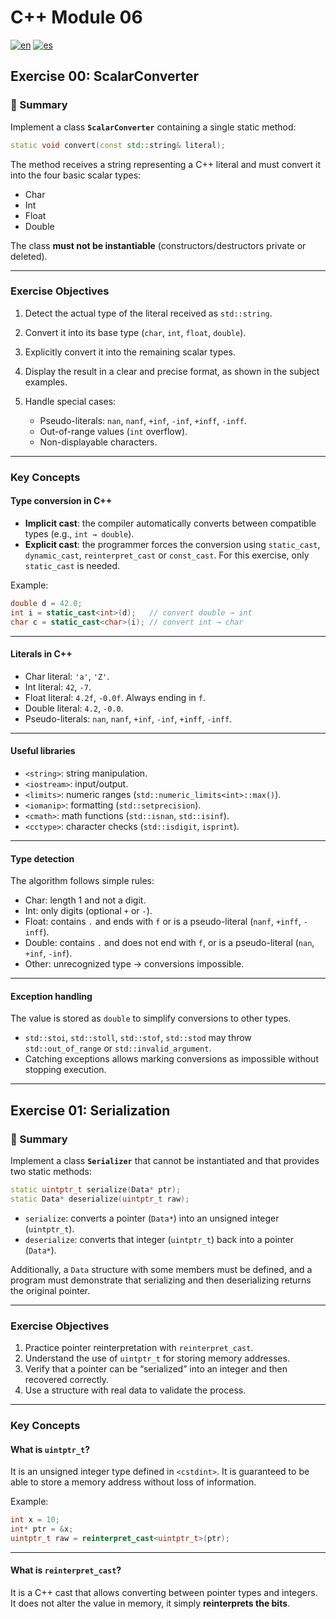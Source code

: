 # C++ Module 06

[![en](https://img.shields.io/badge/lang-English-blue.svg)](README.en.md)
[![es](https://img.shields.io/badge/lang-Español-red.svg)](README.md)



## Exercise 00: ScalarConverter

### 📌 Summary
Implement a class **`ScalarConverter`** containing a single static method:

```cpp
static void convert(const std::string& literal);
````

The method receives a string representing a C++ literal and must convert it into the four basic scalar types:

* Char
* Int
* Float
* Double

The class **must not be instantiable** (constructors/destructors private or deleted).

---

### Exercise Objectives

1. Detect the actual type of the literal received as `std::string`.
2. Convert it into its base type (`char`, `int`, `float`, `double`).
3. Explicitly convert it into the remaining scalar types.
4. Display the result in a clear and precise format, as shown in the subject examples.
5. Handle special cases:

   * Pseudo-literals: `nan`, `nanf`, `+inf`, `-inf`, `+inff`, `-inff`.
   * Out-of-range values (`int` overflow).
   * Non-displayable characters.

---

### Key Concepts

#### Type conversion in C++

* **Implicit cast**: the compiler automatically converts between compatible types (e.g., `int → double`).
* **Explicit cast**: the programmer forces the conversion using `static_cast`, `dynamic_cast`, `reinterpret_cast` or `const_cast`.
  For this exercise, only `static_cast` is needed.

Example:

```cpp
double d = 42.0;
int i = static_cast<int>(d);   // convert double → int
char c = static_cast<char>(i); // convert int → char
```

---

#### Literals in C++

* Char literal: `'a'`, `'Z'`.
* Int literal: `42`, `-7`.
* Float literal: `4.2f`, `-0.0f`. Always ending in `f`.
* Double literal: `4.2`, `-0.0`.
* Pseudo-literals: `nan`, `nanf`, `+inf`, `-inf`, `+inff`, `-inff`.

---

#### Useful libraries

* `<string>`: string manipulation.
* `<iostream>`: input/output.
* `<limits>`: numeric ranges (`std::numeric_limits<int>::max()`).
* `<iomanip>`: formatting (`std::setprecision`).
* `<cmath>`: math functions (`std::isnan`, `std::isinf`).
* `<cctype>`: character checks (`std::isdigit`, `isprint`).

---

#### Type detection

The algorithm follows simple rules:

* Char: length 1 and not a digit.
* Int: only digits (optional `+` or `-`).
* Float: contains `.` and ends with `f` or is a pseudo-literal (`nanf`, `+inff`, `-inff`).
* Double: contains `.` and does not end with `f`, or is a pseudo-literal (`nan`, `+inf`, `-inf`).
* Other: unrecognized type → conversions impossible.

---

#### Exception handling

The value is stored as `double` to simplify conversions to other types.

* `std::stoi`, `std::stoll`, `std::stof`, `std::stod` may throw `std::out_of_range` or `std::invalid_argument`.
* Catching exceptions allows marking conversions as impossible without stopping execution.

---

## Exercise 01: Serialization

### 📌 Summary

Implement a class **`Serializer`** that cannot be instantiated and that provides two static methods:

```cpp
static uintptr_t serialize(Data* ptr);
static Data* deserialize(uintptr_t raw);
```

* `serialize`: converts a pointer (`Data*`) into an unsigned integer (`uintptr_t`).
* `deserialize`: converts that integer (`uintptr_t`) back into a pointer (`Data*`).

Additionally, a `Data` structure with some members must be defined, and a program must demonstrate that serializing and then deserializing returns the original pointer.

---

### Exercise Objectives

1. Practice pointer reinterpretation with `reinterpret_cast`.
2. Understand the use of `uintptr_t` for storing memory addresses.
3. Verify that a pointer can be “serialized” into an integer and then recovered correctly.
4. Use a structure with real data to validate the process.

---

### Key Concepts

#### What is `uintptr_t`?

It is an unsigned integer type defined in `<cstdint>`. It is guaranteed to be able to store a memory address without loss of information.

Example:

```cpp
int x = 10;
int* ptr = &x;
uintptr_t raw = reinterpret_cast<uintptr_t>(ptr);
```

---

#### What is `reinterpret_cast`?

It is a C++ cast that allows converting between pointer types and integers.
It does not alter the value in memory, it simply **reinterprets the bits**.

